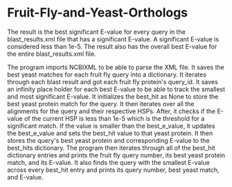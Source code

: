 # Fruit-Fly-and-Yeast-Orthologs

The result is the best significant E-value for every query in the blast_results.xml file that has a significant E-value.  A significant E-value is considered less than 1e-5.  The result also has the overall best E-value for the entire blast_results.xml file.  

The program imports NCBIXML to be able to parse the XML file.  It saves the best yeast matches for each fruit fly query into a dictionary.  It iterates through each blast result and got each fruit fly protein's query_id.  It saves an infinity place holder for each best E-value to be able to track the smallest and most significant E-value.  It initializes the best_hit as None to store the best yeast protein match for the query.  It then iterates over all the alignments for the query and their respective HSPs.  After, it checks if the E-value of the current HSP is less than 1e-5 which is the threshold for a significant match.  If the value is smaller than the best_e_value, it updates the best_e_value and sets the best_hit value to that yeast protein.  It then stores the query's best yeast protein and corresponding E-value to the best_hits dictionary.  The program then iterates through all of the best_hit dictionary entries and prints the fruit fly query number, its best yeast protein match, and its E-value.  It also finds the query with the smallest E-value across every best_hit entry and prints its query number, best yeast match, and E-value.

